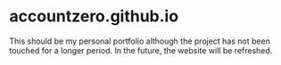 # accountzero.github.io
This should be my personal portfolio although the project has not been touched for a longer period. In the future, the website will be refreshed.
